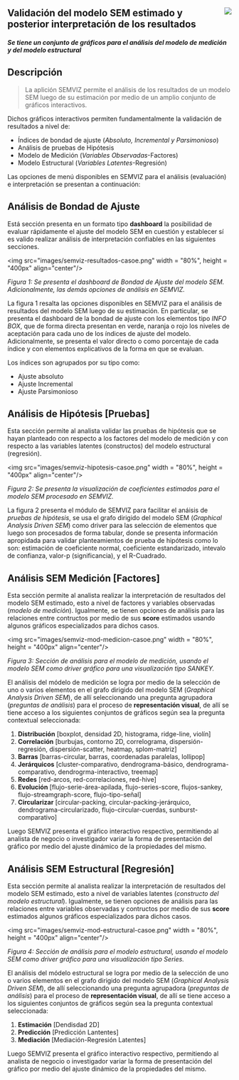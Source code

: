 ## <img src="images/UdeA_Escudo.jpg" align="right"/>

## Validación del modelo SEM estimado y posterior interpretación de los resultados 

#### _Se tiene un conjunto de gráficos para el análisis del modelo de medición y del modelo estructural_

## Descripción
> La aplición SEMVIZ permite el análisis de los resultados de un modelo SEM luego de su estimación
por medio de un amplio conjunto de gráficos interactivos.

Dichos gráficos interactivos permiten fundamentalmente la validación de resultados a nivel de:
- Índices de bondad de ajuste (_Absoluto, Incremental y Parsimonioso_)
- Análisis de pruebas de Hipótesis
- Modelo de Medición (_Variables Observadas_-Factores)
- Modelo Estructural (_Variables Latentes_-Regresión)

Las opciones de menú disponibles en SEMVIZ para el análisis (evaluación) e interpretación se presentan a continuación:

## Análisis de Bondad de Ajuste
Está sección presenta en un formato tipo __dashboard__ la posibilidad de evaluar rápidamente el ajuste
del modelo SEM en cuestión y establecer sí es valido realizar análisis de interpretación confiables en las
siguientes secciones.

<img src="images/semviz-resultados-casoe.png" width = "80%", height = "400px" align="center"/>

_Figura 1: Se presenta el dashboard de Bondad de Ajuste del modelo SEM. Adicionalmente, las demás opciones de análisis en SEMVIZ._

La figura 1 resalta las opciones disponibles en SEMVIZ para el análisis de resultados del modelo SEM luego de su estimación.
En particular, se presenta el dashboard de la bondad de ajuste con los elementos tipo _INFO BOX_, que de forma directa
presentan en verde, naranja o rojo los niveles de aceptación para cada uno de los índices de ajuste del modelo. Adicionalmente,
se presenta el valor directo o como porcentaje de cada índice y con elementos explicativos de la forma en que se evaluan.

Los índices son agrupados por su tipo como:
- Ajuste absoluto
- Ajuste Incremental
- Ajuste Parsimonioso

## Análisis de Hipótesis [Pruebas]
Esta sección permite al analista validar las pruebas de hipótesis que se hayan planteado con respecto a los
factores del modelo de medición y con respecto a las variables latentes (constructos) del modelo estructural (regresión).

<img src="images/semviz-hipotesis-casoe.png" width = "80%", height = "400px" align="center"/>

_Figura 2: Se presenta la visualización de coeficientes estimados para el modelo SEM procesado en SEMVIZ._

La figura 2 presenta el módulo de SEMVIZ para facilitar el anáisis de _pruebas de hipótesis_, se usa el 
grafo dirigido del modelo SEM (_Graphical Analysis Driven SEM_) como driver para las selección de elementos
que luego son procesados de forma tabular, donde se presenta información apropidada para validar planteamientos
de prueba de hipótesis como lo son: estimación de coeficiente normal, coeficiente estandarizado, intevalo
de confianza, valor-p (significancia), y el R-Cuadrado.

## Análisis SEM Medición [Factores]
Esta sección permite al analista realizar la interpretación de resultados del modelo SEM estimado, esto a nivel de factores
y variables observadas (*modelo de medición*). Igualmente, se tienen opciones de análisis para las relaciones entre contructos
por medio de sus __score__ estimados usando algunos gráficos especializados para dichos casos.

<img src="images/semviz-mod-medicion-casoe.png" width = "80%", height = "400px" align="center"/>

_Figura 3: Sección de análisis para el modelo de medición, usando el modelo SEM como driver gráfico para una visualización tipo SANKEY._

El análisis del módelo de medición se logra por medio de la selección de uno o varios elementos en el 
grafo dirigido del modelo SEM (_Graphical Analysis Driven SEM_), de allí seleccionando una pregunta agrupadora
(*preguntas de análisis*) para el proceso de **representación visual**, de allí se tiene acceso a los siguientes 
conjuntos de gráficos según sea la pregunta contextual seleccionada:

1. **Distribución** [boxplot, densidad 2D, histograma, ridge-line, violín]
2. **Correlación** [burbujas, contorno 2D, correlograma, dispersión-regresión, dispersión-scatter, heatmap, splom-matriz]
3. **Barras** [barras-circular, barras, coordenadas paralelas, lollipop]
4. **Jerárquicos** [cluster-comparativo, dendrograma-básico, dendrograma-comparativo, dendrogrma-interactivo, treemap]
5. **Redes** [red-arcos, red-correlaciones, red-hive]
6. **Evolución** [flujo-serie-área-apilada, flujo-series-score, flujos-sankey, flujo-streamgraph-score, flujo-tipo-señal]
7. **Circularizar** [circular-packing, circular-packing-jerárquico, dendrograma-circularizado, flujo-circular-cuerdas, sunburst-comparativo]

Luego SEMVIZ presenta el gráfico interactivo respectivo, permitiendo al analista de negocio o investigador
variar la forma de presentación del gráfico por medio del ajuste dinámico de la propiedades del mismo.

## Análisis SEM Estructural [Regresión]
Esta sección permite al analista realizar la interpretación de resultados del modelo SEM estimado, esto a nivel de variables
latentes (*constructo del modelo estructural*). Igualmente, se tienen opciones de análisis para las relaciones entre variables
observadas y contructos por medio de sus __score__ estimados algunos gráficos especializados para dichos casos.

<img src="images/semviz-mod-estructural-casoe.png" width = "80%", height = "400px" align="center"/>

_Figura 4: Sección de análisis para el modelo estructural, usando el modelo SEM como driver gráfico para una visualización tipo Series._

El análisis del módelo estructural se logra por medio de la selección de uno o varios elementos en el 
grafo dirigido del modelo SEM (_Graphical Analysis Driven SEM_), de allí seleccionando una pregunta agrupadora
(*preguntas de análisis*) para el proceso de **representación visual**, de allí se tiene acceso a los siguientes 
conjuntos de gráficos según sea la pregunta contextual seleccionada:

1. **Estimación** [Dendisdad 2D]
2. **Predicción** [Predicción Lantentes]
3. **Mediación** [Mediación-Regresión Latentes]

Luego SEMVIZ presenta el gráfico interactivo respectivo, permitiendo al analista de negocio o investigador
variar la forma de presentación del gráfico por medio del ajuste dinámico de la propiedades del mismo.
